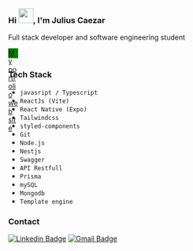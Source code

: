 
<h3 align="left">Hi <img src="https://raw.githubusercontent.com/kaueMarques/kaueMarques/master/hi.gif" height="30px">, I'm Julius Caezar</h3>

<p>Full stack developer and software engineering student</p>
<a href="https://portifolio-delta-blush.vercel.app/" style="display: inline-block; width: 20px; height: 20px; background-color: green;">My portfolio web site</a>

<!-- <p></p> -->

### Tech Stack
- `javasript / Typescript`
- `ReactJs (Vite)`
- `React Native (Expo)`
- `Tailwindcss`
- `styled-components`
- `Git`
- `Node.js`
- `Nestjs`
- `Swagger`
- `API Restfull`
- `Prisma`
- `mySQL`
- `Mongodb`
- `Template engine`

### Contact
[![Linkedin Badge](https://img.shields.io/badge/-Julius%20Caezar-00875f?style=flat-square&logo=Linkedin&logoColor=white&link=https://www.linkedin.com/in/julius-caezar-7b5697253/)](https://www.linkedin.com/in/julius-caezar-7b5697253/)
[![Gmail Badge](https://img.shields.io/badge/-julius.caezar25@gmail.com-00875f?style=flat-square&logo=Gmail&logoColor=white&link=mailto:julius.caezar25@gmail.com)](mailto:julius.caezar25@gmail.com)
<!-- [![Instagram Badge](https://img.shields.io/badge/-julius__caezar-00875f?style=flat-square&logo=Instagram&logoColor=white&link=https://www.instagram.com/julius__caezar/)](https://www.instagram.com/julius__caezar/) -->
